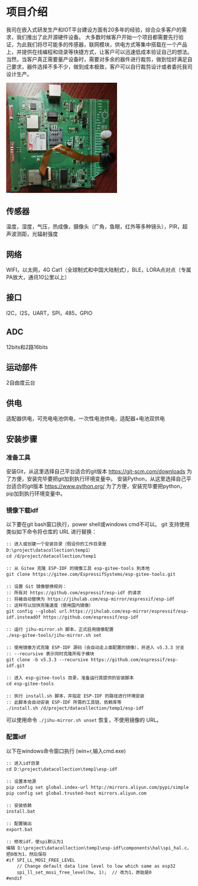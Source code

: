# 项目介绍

我司在嵌入式研发生产和IOT平台建设方面有20多年的经验，综合众多客户的需求，我们推出了此开源硬件设备。
大多数时候客户开始一个项目都需要先行验证，为此我们将尽可能多的传感器，联网模块，供电方式等集中搭载在一个产品上，并提供在线编程和烧录等快捷方式，让客户可以迅速低成本验证自己的想法。
当然，当客户真正需要量产设备时，需要对多余的器件进行裁剪，做到恰好满足自己要求，器件选择不多不少，做到成本极致，客户可以自行裁剪设计或者委托我司设计生产。

<img src="docs/pcb02.jpg" alt="PCB图片" width="300"/>

## 传感器

温度，湿度，气压，热成像，摄像头（广角，鱼眼，红外等多种镜头），PIR，超声波测距，光辐射强度

## 网络

WIFI，以太网，4G Cat1（全球制式和中国大陆制式），BLE，LORA点对点（专属PA放大，通讯10公里以上）

## 接口

I2C，I2S，UART，SPI，485，GPIO

## ADC

12bits和2路16bits

## 运动部件

2自由度云台

## 供电

适配器供电，可充电电池供电，一次性电池供电，适配器+电池双供电


## 安装步骤

### 准备工具

安装Git，从这里选择自己平台适合的git版本 https://git-scm.com/downloads 为了方便，安装完毕要把git加到执行环境变量中。
安装Python，从这里选择自己平台适合的git版本 https://www.python.org/ 为了方便，安装完毕要把python，pip加到执行环境变量中。

   
### 镜像下载idf

以下要在git bash窗口执行，power shell或windows cmd不可以。
git 支持使用类似如下命令将仓库的 URL 进行替换：

```
:: 进入或创建一个安装目录（假设你的工作目录是 D:\project\datacollection\temp1）
cd /d/project/datacollection/temp1

:: 从 Gitee 克隆 ESP-IDF 的镜像工具 esp-gitee-tools 到本地
git clone https://gitee.com/EspressifSystems/esp-gitee-tools.git

:: 设置 Git 镜像替换规则：
:: 所有对 https://github.com/espressif/esp-idf 的请求
:: 将被自动替换为 https://jihulab.com/esp-mirror/espressif/esp-idf
:: 这样可以加快克隆速度（使用国内镜像）
git config --global url.https://jihulab.com/esp-mirror/espressif/esp-idf.insteadOf https://github.com/espressif/esp-idf

:: 运行 jihu-mirror.sh 脚本，正式启用镜像配置
./esp-gitee-tools/jihu-mirror.sh set

:: 使用镜像方式克隆 ESP-IDF 源码（会自动走上面配置的镜像），并进入 v5.3.3 分支
:: --recursive 表示同时克隆所有子模块
git clone -b v5.3.3 --recursive https://github.com/espressif/esp-idf.git

:: 进入 esp-gitee-tools 目录，准备运行其提供的安装脚本
cd esp-gitee-tools

:: 执行 install.sh 脚本，并指定 ESP-IDF 的路径进行环境安装
:: 此脚本会自动安装 ESP-IDF 所需的工具链、依赖库等
./install.sh /d/project/datacollection/temp1/esp-idf

```

可以使用命令 `./jihu-mirror.sh unset` 恢复，不使用镜像的 URL。

### 配置idf

以下在windows命令窗口执行 (win+r,输入cmd.exe)

```
:: 进入idf目录
cd D:\project\datacollection\temp1\esp-idf

:: 设置本地源
pip config set global.index-url http://mirrors.aliyun.com/pypi/simple
pip config set global.trusted-host mirrors.aliyun.com

:: 安装依赖
install.bat

:: 配置输出
export.bat

:: 修改idf，使spi默认为1
编辑 D:\project\datacollection\temp1\esp-idf\components\hal\spi_hal.c，把0改为1，然后保存
#if SPI_LL_MOSI_FREE_LEVEL 
    // Change default data line level to low which same as esp32
    spi_ll_set_mosi_free_level(hw, 1);  // 改为1，原始是0
#endif

```